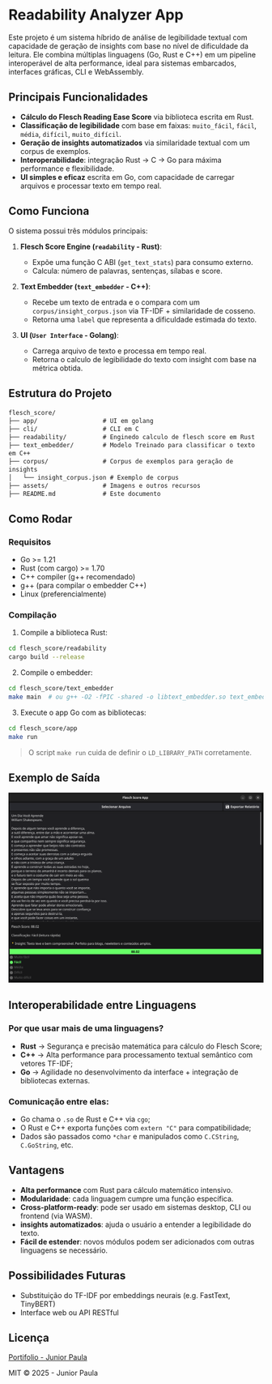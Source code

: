 # Readability Analyzer App

Este projeto é um sistema híbrido de análise de legibilidade textual com capacidade de geração de insights com base no nível de dificuldade da leitura. Ele combina múltiplas linguagens (Go, Rust e C++) em um pipeline interoperável de alta performance, ideal para sistemas embarcados, interfaces gráficas, CLI e WebAssembly.

## Principais Funcionalidades

- **Cálculo do Flesch Reading Ease Score** via biblioteca escrita em Rust.
- **Classificação de legibilidade** com base em faixas: `muito_fácil`, `fácil`, `média`, `difícil`, `muito_difícil`.
- **Geração de insights automatizados** via similaridade textual com um corpus de exemplos.
- **Interoperabilidade**: integração Rust → C → Go para máxima performance e flexibilidade.
- **UI simples e eficaz** escrita em Go, com capacidade de carregar arquivos e processar texto em tempo real.

## Como Funciona

O sistema possui três módulos principais:

1. **Flesch Score Engine (`readability` - Rust)**:
   - Expõe uma função C ABI (`get_text_stats`) para consumo externo.
   - Calcula: número de palavras, sentenças, sílabas e score.

2. **Text Embedder (`text_embedder` - C++)**:
   - Recebe um texto de entrada e o compara com um `corpus/insight_corpus.json` via TF-IDF + similaridade de cosseno.
   - Retorna uma `label` que representa a dificuldade estimada do texto.
3. **UI (`User Interface` - Golang)**:
   - Carrega arquivo de texto e processa em tempo real.
   - Retorna o calculo de legibilidade do texto com insight com base na métrica obtida.

## Estrutura do Projeto

```
flesch_score/
├── app/                  # UI em golang
├── cli/                  # CLI em C
├── readability/          # Enginedo calculo de flesch score em Rust
├── text_embedder/        # Modelo Treinado para classificar o texto em C++
├── corpus/               # Corpus de exemplos para geração de insights
│   └── insight_corpus.json # Exemplo de corpus
├── assets/               # Imagens e outros recursos
├── README.md             # Este documento
```

## Como Rodar

### Requisitos

- Go >= 1.21
- Rust (com cargo) >= 1.70
- C++ compiler (g++ recomendado)
- g++ (para compilar o embedder C++)
- Linux (preferencialmente)

### Compilação

1. Compile a biblioteca Rust:

```bash
cd flesch_score/readability
cargo build --release
```

2. Compile o embedder:

```bash
cd flesch_score/text_embedder
make main  # ou g++ -O2 -fPIC -shared -o libtext_embedder.so text_embedder.cpp
```

3. Execute o app Go com as bibliotecas:

```bash
cd flesch_score/app
make run
```

> O script `make run` cuida de definir o `LD_LIBRARY_PATH` corretamente.

## Exemplo de Saída

![Exemplo de saída](./assets/app.png)


## Interoperabilidade entre Linguagens

### Por que usar mais de uma linguagens?

-   **Rust** → Segurança e precisão matemática para cálculo do Flesch Score;
-   **C++** → Alta performance para processamento textual semântico com vetores TF-IDF;
-   **Go** → Agilidade no desenvolvimento da interface + integração de bibliotecas externas.
    
### Comunicação entre elas:

-   Go chama o `.so` de Rust e C++ via `cgo`;
-   O Rust e C++ exporta funções com `extern "C"` para compatibilidade; 
-   Dados são passados como `*char` e manipulados como `C.CString`, `C.GoString`, etc.

## Vantagens

- **Alta performance** com Rust para cálculo matemático intensivo.
- **Modularidade**: cada linguagem cumpre uma função específica.
- **Cross-platform-ready**: pode ser usado em sistemas desktop, CLI ou frontend (via WASM).
- **insights automatizados**: ajuda o usuário a entender a legibilidade do texto.
- **Fácil de estender**: novos módulos podem ser adicionados com outras linguagens se necessário.

## Possibilidades Futuras
-   Substituição do TF-IDF por embeddings neurais (e.g. FastText, TinyBERT)
-   Interface web ou API RESTful

## Licença

[Portifolio - Junior Paula](https://juniorpaula.com.br)

MIT © 2025 - Junior Paula